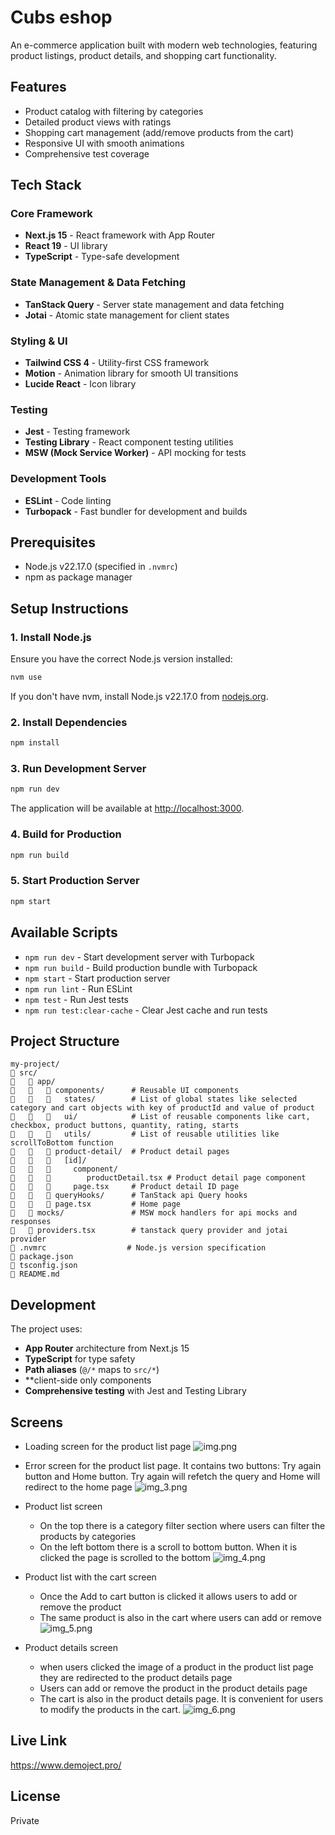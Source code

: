 # Cubs eshop

An e-commerce application built with modern web technologies, featuring product listings, product details, and shopping cart functionality.

## Features

- Product catalog with filtering by categories
- Detailed product views with ratings
- Shopping cart management (add/remove products from the cart)
- Responsive UI with smooth animations
- Comprehensive test coverage

## Tech Stack

### Core Framework
- **Next.js 15** - React framework with App Router
- **React 19** - UI library
- **TypeScript** - Type-safe development

### State Management & Data Fetching
- **TanStack Query** - Server state management and data fetching
- **Jotai** - Atomic state management for client states

### Styling & UI
- **Tailwind CSS 4** - Utility-first CSS framework
- **Motion** - Animation library for smooth UI transitions
- **Lucide React** - Icon library

### Testing
- **Jest** - Testing framework
- **Testing Library** - React component testing utilities
- **MSW (Mock Service Worker)** - API mocking for tests

### Development Tools
- **ESLint** - Code linting
- **Turbopack** - Fast bundler for development and builds

## Prerequisites

- Node.js v22.17.0 (specified in `.nvmrc`)
- npm as package manager

## Setup Instructions

### 1. Install Node.js

Ensure you have the correct Node.js version installed:

```bash
nvm use
```

If you don't have nvm, install Node.js v22.17.0 from [nodejs.org](https://nodejs.org/).

### 2. Install Dependencies

```bash
npm install
```

### 3. Run Development Server

```bash
npm run dev
```

The application will be available at [http://localhost:3000](http://localhost:3000).

### 4. Build for Production

```bash
npm run build
```

### 5. Start Production Server

```bash
npm start
```

## Available Scripts

- `npm run dev` - Start development server with Turbopack
- `npm run build` - Build production bundle with Turbopack
- `npm start` - Start production server
- `npm run lint` - Run ESLint
- `npm test` - Run Jest tests
- `npm run test:clear-cache` - Clear Jest cache and run tests

## Project Structure

```
my-project/
   src/
      app/
         components/      # Reusable UI components
           states/        # List of global states like selected category and cart objects with key of productId and value of product
           ui/            # List of reusable components like cart, checkbox, product buttons, quantity, rating, starts
           utils/         # List of reusable utilities like scrollToBottom function
         product-detail/  # Product detail pages
           [id]/
             component/
                productDetail.tsx # Product detail page component
             page.tsx     # Product detail ID page
         queryHooks/      # TanStack api Query hooks
         page.tsx         # Home page
      mocks/               # MSW mock handlers for api mocks and responses
    providers.tsx        # tanstack query provider and jotai provider
   .nvmrc                  # Node.js version specification
   package.json
   tsconfig.json
   README.md
```

## Development

The project uses:
- **App Router** architecture from Next.js 15
- **TypeScript** for type safety
- **Path aliases** (`@/*` maps to `src/*`)
- **client-side only components
- **Comprehensive testing** with Jest and Testing Library

## Screens
- Loading screen for the product list page
![img.png](img.png)

- Error screen for the product list page. It contains two buttons: Try again button and Home button. Try again will refetch the query and Home will redirect to the home page
![img_3.png](img_3.png)

- Product list screen
  - On the top there is a category filter section where users can filter the products by categories
  - On the left bottom there is a scroll to bottom button. When it is clicked the page is scrolled to the bottom
![img_4.png](img_4.png)

- Product list with the cart screen
  - Once the Add to cart button is clicked it allows users to add or remove the product
  - The same product is also in the cart where users can add or remove
![img_5.png](img_5.png)

- Product details screen
  - when users clicked the image of a product in the product list page they are redirected to the product details page
  - Users can add or remove the product in the product details page
  - The cart is also in the product details page. It is convenient for users to modify the products in the cart.
![img_6.png](img_6.png)

## Live Link
https://www.demoject.pro/

## License

Private
